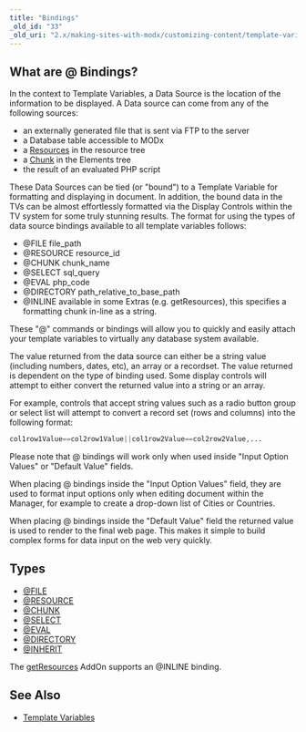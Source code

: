 ```yaml
---
title: "Bindings"
_old_id: "33"
_old_uri: "2.x/making-sites-with-modx/customizing-content/template-variables/bindings"
---
```


## What are **@** Bindings?

In the context to Template Variables, a Data Source is the location of the information to be displayed. A Data source can come from any of the following sources:

- an externally generated file that is sent via FTP to the server
- a Database table accessible to MODx
- a [Resources](building-sites/resources "Resources") in the resource tree
- a [Chunk](building-sites/elements/chunks "Chunks") in the Elements tree
- the result of an evaluated PHP script

These Data Sources can be tied (or "bound") to a Template Variable for formatting and displaying in document. In addition, the bound data in the TVs can be almost effortlessly formatted via the Display Controls within the TV system for some truly stunning results. The format for using the types of data source bindings available to all template variables follows:

- @FILE file\_path
- @RESOURCE resource\_id
- @CHUNK chunk\_name
- @SELECT sql\_query
- @EVAL php\_code
- @DIRECTORY path\_relative\_to\_base\_path
- @INLINE available in some Extras (e.g. getResources), this specifies a formatting chunk in-line as a string.

These "@" commands or bindings will allow you to quickly and easily attach your template variables to virtually any database system available.

The value returned from the data source can either be a string value (including numbers, dates, etc), an array or a recordset. The value returned is dependent on the type of binding used. Some display controls will attempt to either convert the returned value into a string or an array.

For example, controls that accept string values such as a radio button group or select list will attempt to convert a record set (rows and columns) into the following format:

``` php 
col1row1Value==col2row1Value||col1row2Value==col2row2Value,...
```

Please note that @ bindings will work only when used inside "Input Option Values" or "Default Value" fields.

When placing @ bindings inside the "Input Option Values" field, they are used to format input options only when editing document within the Manager, for example to create a drop-down list of Cities or Countries.

When placing @ bindings inside the "Default Value" field the returned value is used to render to the final web page. This makes it simple to build complex forms for data input on the web very quickly.

## Types

- [@FILE](building-sites/elements/template-variables/bindings/file-binding "FILE Binding")
- [@RESOURCE](building-sites/elements/template-variables/bindings/resource-binding "RESOURCE Binding")
- [@CHUNK](building-sites/elements/template-variables/bindings/chunk-binding "CHUNK Binding")
- [@SELECT](building-sites/elements/template-variables/bindings/select-binding "SELECT Binding")
- [@EVAL](building-sites/elements/template-variables/bindings/eval-binding "EVAL Binding")
- [@DIRECTORY](building-sites/elements/template-variables/bindings/directory-binding "DIRECTORY Binding")
- [@INHERIT](building-sites/elements/template-variables/bindings/inherit-binding "INHERIT Binding")

The [getResources](/extras/revo/getresources "getResources") AddOn supports an @INLINE binding.

## See Also

- [Template Variables](building-sites/elements/template-variables "Template Variables")